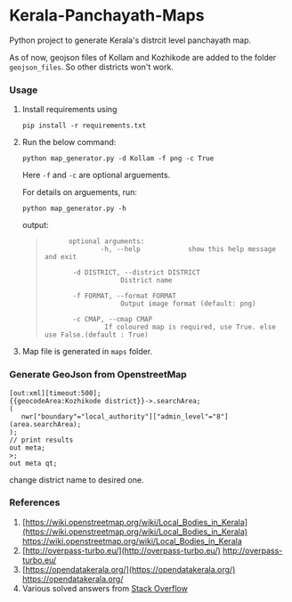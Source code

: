 # Kerala-Panchayath-Maps
Python project to generate Kerala's distrcit level panchayath map.


As of now, geojson files of Kollam and Kozhikode are added to the folder `geojson_files`. So other districts won't work.

### Usage 

1. Install requirements using 

    ```pip install -r requirements.txt ```

2. Run the below command:

    ```python map_generator.py -d Kollam -f png -c True```
    
    Here `-f` and `-c` are optional arguements. 
    
    For details on arguements, run:
    
    ```python map_generator.py -h```
    
    output:
    
	>    		optional arguments:
	>            		-h, --help            show this help message and exit
	>  
	>            -d DISTRICT, --district DISTRICT
	>                        District name
	>                        
	>            -f FORMAT, --format FORMAT
	>                        Output image format (default: png)
	>                        
	>            -c CMAP, --cmap CMAP  
	>                    If coloured map is required, use True. else use False.(default : True)
	>  
	    
    
4. Map file is generated in `maps` folder.

### Generate GeoJson from OpenstreetMap

	[out:xml][timeout:500];
	{{geocodeArea:Kozhikode district}}->.searchArea;
	(
	   nwr["boundary"="local_authority"]["admin_level"="8"](area.searchArea);
	);
	// print results
	out meta;
	>;
	out meta qt;


change district name to desired one.

### References

1. [https://wiki.openstreetmap.org/wiki/Local_Bodies_in_Kerala](https://wiki.openstreetmap.org/wiki/Local_Bodies_in_Kerala) https://wiki.openstreetmap.org/wiki/Local_Bodies_in_Kerala
2. [http://overpass-turbo.eu/](http://overpass-turbo.eu/) http://overpass-turbo.eu/
3. [https://opendatakerala.org/](https://opendatakerala.org/) https://opendatakerala.org/
4. Various solved answers from [Stack Overflow](https://stackoverflow.com/)
